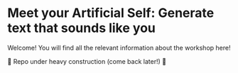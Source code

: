 # Meet your Artificial Self: Generate text that sounds like you
Welcome! You will find all the relevant information about the workshop here!

:construction: Repo under heavy construction (come back later!) :construction:
